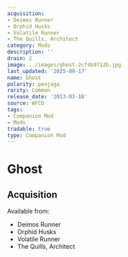 ```yaml
---
acquisition:
- Deimos Runner
- Orphid Husks
- Volatile Runner
- The Quills, Architect
category: Mods
description: ''
drain: 2
image: ../images/ghost-2cf4b9712b.jpg
last_updated: '2025-09-17'
name: Ghost
polarity: penjaga
rarity: Common
release_date: '2013-03-18'
source: WFCD
tags:
- Companion Mod
- Mods
tradable: true
type: Companion Mod
---
```


# Ghost

## Acquisition

Available from:
- Deimos Runner
- Orphid Husks
- Volatile Runner
- The Quills, Architect


